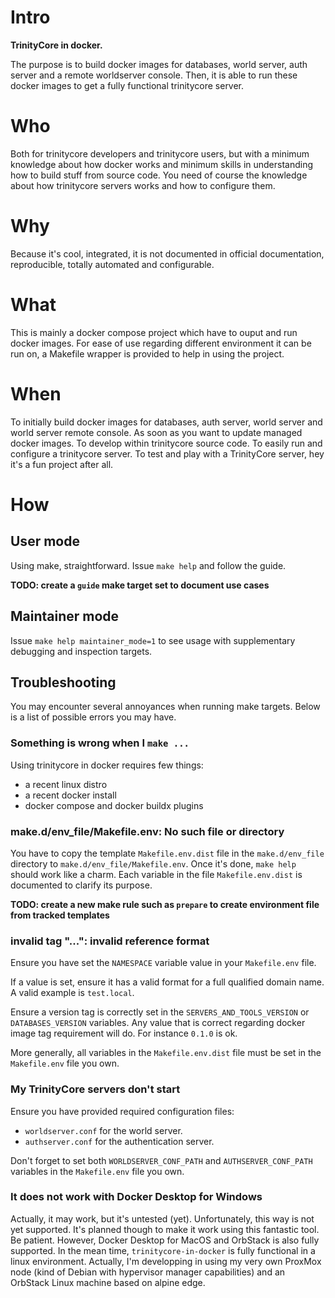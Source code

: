 # Intro

**TrinityCore in docker.**

The purpose is to build docker images for databases, world server, auth server
and a remote worldserver console.
Then, it is able to run these docker images to get a fully functional
trinitycore server.

# Who

Both for trinitycore developers and trinitycore users, but with a minimum
knowledge about how docker works and minimum skills in understanding how to
build stuff from source code. You need of course the knowledge about how
trinitycore servers works and how to configure them.

# Why

Because it's cool, integrated, it is not documented in official documentation,
reproducible, totally automated and configurable.

# What

This is mainly a docker compose project which have to ouput and run docker
images.
For ease of use regarding different environment it can be run on, a Makefile
wrapper is provided to help in using the project.

# When

To initially build docker images for databases, auth server, world server and
world server remote console.
As soon as you want to update managed docker images.
To develop within trinitycore source code.
To easily run and configure a trinitycore server.
To test and play with a TrinityCore server, hey it's a fun project after all.

# How

## User mode

Using make, straightforward.
Issue `make help` and follow the guide.

**TODO: create a `guide` make target set to document use cases**

## Maintainer mode

Issue `make help maintainer_mode=1` to see usage with supplementary debugging
and inspection targets.

## Troubleshooting

You may encounter several annoyances when running make targets. Below is a list
of possible errors you may have.

### Something is wrong when I `make ...`

Using trinitycore in docker requires few things:

- a recent linux distro
- a recent docker install
- docker compose and docker buildx plugins

### make.d/env_file/Makefile.env: No such file or directory

You have to copy the template `Makefile.env.dist` file in the `make.d/env_file`
directory to `make.d/env_file/Makefile.env`. Once it's done, `make help` should
work like a charm.
Each variable in the file `Makefile.env.dist` is documented to clarify its
purpose.

**TODO: create a new make rule such as `prepare` to create environment file
from tracked templates**

### invalid tag "...": invalid reference format

Ensure you have set the `NAMESPACE` variable value in your
`Makefile.env` file.

If a value is set, ensure it has a valid
format for a full qualified domain name. A valid example is `test.local`.

Ensure a version tag is correctly set in the `SERVERS_AND_TOOLS_VERSION` or
`DATABASES_VERSION` variables.
Any value that is correct regarding docker image tag requirement will do.
For instance `0.1.0` is ok.

More generally, all variables in the `Makefile.env.dist` file must be set in
the `Makefile.env` file you own.

### My TrinityCore servers don't start

Ensure you have provided required configuration files:

- `worldserver.conf` for the world server.
- `authserver.conf` for the authentication server.

Don't forget to set both `WORLDSERVER_CONF_PATH` and `AUTHSERVER_CONF_PATH`
variables in the `Makefile.env` file you own.

### It does not work with Docker Desktop for Windows

Actually, it may work, but it's untested (yet).
Unfortunately, this way is not yet supported. It's planned though to make it
work using this fantastic tool.
Be patient.
However, Docker Desktop for MacOS and OrbStack is also fully supported. In the
mean time, `trinitycore-in-docker` is fully functional in a linux environment.
Actually, I'm developping in using my very own ProxMox node (kind of Debian
with hypervisor manager capabilities) and an OrbStack Linux machine based on
alpine edge.
